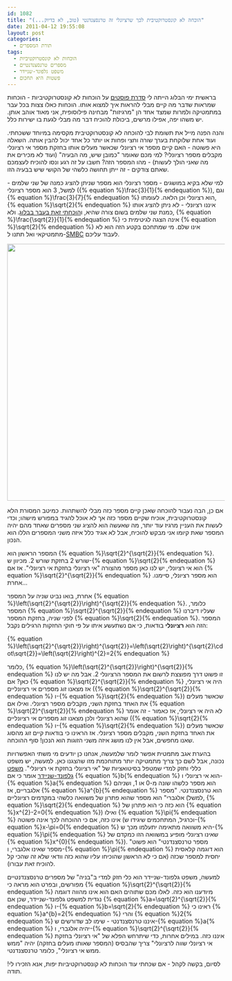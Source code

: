 ```yaml
---
id: 1082
title: "הוכחה לא קונסטרוקטיבית לכך שרציונלי זה טרנסצנדנטי (טוב, לא בדיוק...)"
date: 2011-04-12 19:55:08
layout: post
categories: 
  - תורת המספרים
tags: 
  - הוכחות לא קונסטרוקטיביות
  - מספרים טרנסצנדנטיים
  - משפט גלפונד-שניידר
  - פשטות היא תחכום
---
```

בראשית ימי הבלוג הייתה לי <a href="http://www.gadial.net/2007/06/27/nonconstructive_proofs_intro/">סדרת פוסטים</a> על הוכחות לא קונסטרוקטיביות - הוכחות שמראות שדבר מה קיים מבלי להראות איך למצוא אותו. הוכחות כאלו צצות בכל עבר במתמטיקה ולמרות שמצד אחד הן "מרגיזות" מבחינה פילוסופית, אני מאוד אוהב אותן. יש משהו יפה, אפילו מרשים, ביכולת להוכיח דבר מה מבלי לגעת בו ישירות כלל.

והנה הפנה מייל את תשומת לבי להוכחה לא קונסטרוקטיבית מקסימה במיוחד ששכחתי. ועוד אחת שלוקחת בערך שורה וחצי ופחות או יותר כל אחד יכול להבין אותה. השאלה היא פשוטה - האם קיים מספר אי רציונלי שכאשר מעלים אותו בחזקת מספר אי רציונלי מקבלים מספר רציונלי? למי מכם שאומר "כמובן שיש, מה הבעיה" (ועוד לא מכירים את מה שאני הולך לעשות) - מהו המספר הזה? חשבו על זה רגע ונסו להוכיח לעצמכם שאתם צודקים - זה ייתן תחושה כלשהי של הקושי שיש בבעיה הזו.

למי שלא בקיא במושגים - מספר רציונלי הוא מספר שניתן להציג כמנה של שני שלמים - למשל, 3 הוא מספר רציונלי ({% equation %}\frac{3}{1}{% endequation %}), וגם {% equation %}\frac{3}{7}{% endequation %} הוא רציונלי וכן הלאה. לעומתו, {% equation %}\sqrt{2}{% endequation %} איננו רציונלי - לא ניתן להציג אותו כמנת שני שלמים בשום צורה שהיא, ו<a href="http://www.gadial.net/2007/06/11/irrational_numbers/">הוכחתי זאת בעבר בבלוג</a>. ולא, {% equation %}\frac{\sqrt{2}}{1}{% endequation %} אינה הצגה לגיטימית כי {% equation %}\sqrt{2}{% endequation %} אינו שלם. מי שמתחכם בקטע הזה הוא לא מתמטיקאי ואל תתנו ל-<a href="http://www.smbc-comics.com/">SMBC</a> לעבוד עליכם.

<strong><img class="alignnone" title="SMBC" src="http://www.smbc-comics.com/comics/20110408.gif" alt="" width="540" height="595" />
</strong>

אם כן, הבה נעבור להוכחה שאכן קיים מספר כזה מבלי להשתהות. כמיטב המסורת הלא קונסטרוקטיבית, אוכיח שקיים מספר כזה אך לא אוכל להגיד במפורש מישהו; וכדי לעשות את העניין מרגיז עוד יותר, מה שאעשה הוא להציג שני מספרים שאחד מהם יהיה המספר שאת קיומו אני מבקש להוכיח, אבל לא אגיד כלל איזה משני המספרים הללו הוא הנכון.

המספר הראשון הוא {% equation %}\sqrt{2}^{\sqrt{2}}{% endequation %}. שורש 2 בחזקת שורש 2. מכיוון ש-{% equation %}\sqrt{2}{% endequation %} הוא אי רציונלי, יש לנו כאן מספר מהצורה "אי רציונלי בחזקת אי רציונלי". אז אם {% equation %}\sqrt{2}^{\sqrt{2}}{% endequation %} הוא מספר רציונלי, סיימנו. אחרת...

אחרת, בואו נביט שניה על המספר {% equation %}\left(\sqrt{2}^{\sqrt{2}}\right)^{\sqrt{2}}{% endequation %}. כלומר, המספר {% equation %}\sqrt{2}^{\sqrt{2}}{% endequation %} שעליו דיברנו לפני שניה, בחזקת המספר {% equation %}\sqrt{2}{% endequation %}. המספר הזה הוא <strong>רציונלי</strong> בודאות, כי אם נשתעשע איתו על פי חוקי החזקות הרגילים נקבל:

{% equation %}\left(\sqrt{2}^{\sqrt{2}}\right)^{\sqrt{2}}=\left(\sqrt{2}\right)^{\sqrt{2}\cdot\sqrt{2}}=\left(\sqrt{2}\right)^{2}=2{% endequation %}

כלומר, {% equation %}\left(\sqrt{2}^{\sqrt{2}}\right)^{\sqrt{2}}{% endequation %} זו פשוט דרך מפוצצת לרשום את המספר הרציונלי 2. אבל מה יש לנו כאן? אם {% equation %}\sqrt{2}^{\sqrt{2}}{% endequation %} היה אי רציונלי, אז מצאנו זוג מספרים אי רציונליים ({% equation %}\sqrt{2}^{\sqrt{2}}{% endequation %} ו-{% equation %}\sqrt{2}{% endequation %}) שכאשר מעלים את האחד בחזקת השני, מקבלים מספר רציונלי. ואילו אם {% equation %}\sqrt{2}^{\sqrt{2}}{% endequation %} לא היה אי רציונלי, אז כאמור - זה אומר שהוא רציונלי ולכן מצאנו זוג מספרים אי רציונליים ({% equation %}\sqrt{2}{% endequation %} ו-{% equation %}\sqrt{2}{% endequation %}) שכאשר מעלים את האחד בחזקת השני, מקבלים מספר רציונלי. אז הראינו כי בודאות קיים זוג מהסוג שאנו מחפשים, אבל אין לנו מושג איזה משני הזוגות הוא הנכון! סוף ההוכחה.

בהערת אגב מתמטית אפשר לומר שלמעשה, אנחנו כן יודעים מי משתי האפשרויות נכונה, אבל לשם כך צריך מתמטיקה יותר מתוחכמת מזו שהצגנו כאן. למעשה, יש משפט כללי וחזק למדי שמטפל בסיטואציות של "אי רציונלי בחזקת אי רציונלי". <a href="http://en.wikipedia.org/wiki/Gelfond%E2%80%93Schneider_theorem">משפט גלפונד-שניידר</a> אומר כי אם {% equation %}b{% endequation %} הוא אי רציונלי ו-{% equation %}a{% endequation %} הוא מספר כלשהו שונה מ-0 או 1, ושניהם אלגבריים, אז {% equation %}a^{b}{% endequation %} הוא טרנסצנדנטי. "מספר אלגברי" הוא מספר שהוא פתרון של משוואה כלשהי במקדמים רציונליים (למשל, {% equation %}\sqrt{2}{% endequation %} הוא כזה כי הוא פתרון של {% equation %}x^{2}-2=0{% endequation %}) ואילו {% equation %}\pi{% endequation %} אינו כזה, אם כי ההוכחה לכך אינה פשוטה (וכרגיל, המתחכמים שיגידו ש-{% equation %}x-\pi=0{% endequation %} היא משוואה מתאימה יתעלמו מכך ש-{% equation %}\pi{% endequation %} שאינו רציונלי מופיע במשוואה הזו כמקדם של {% equation %}x^{0}{% endequation %}). "מספר טרנסצנדנטי" הוא פשוט מספר שאינו אלגברי, ו-{% equation %}\pi{% endequation %} הוא דוגמה קלאסית יחסית למספר שכזה (אם כי לא הראשון שהוכיחו עליו שהוא כזה וודאי שלא זה שהכי קל להוכיח זאת עבורו).

למעשה, משפט גלפונד-שניידר הוא כלי חזק למדי ב"בניה" של מספרים טרנסצנדנטיים מפורשים, ובפרט הוא מראה כי {% equation %}\sqrt{2}^{\sqrt{2}}{% endequation %} מיודענו הוא כזה. לאלו מכם שתוהים האם הוא אינו מהווה דוגמה נגדית למשפט גלפונד-שניידר, שכן אם {% equation %}a=\sqrt{2}^{\sqrt{2}}{% endequation %} ו-{% equation %}b=\sqrt{2}{% endequation %} ראינו כי {% equation %}a^{b}=2{% endequation %} והרי {% equation %}2{% endequation %} איננו טרנסצנדנטי - שימו לב שדורשים ש-{% equation %}a{% endequation %} יהיה אלגברי, ו-{% equation %}\sqrt{2}^{\sqrt{2}}{% endequation %} איננו כזה. במילים אחרות, כדי שיתרחש הפלא של "אי רציונלי בחזקת אי רציונלי שווה לרציונלי" צריך שהבסיס (המספר שאותו מעלים בחזקה) יהיה "ממש ממש אי רציונלי", כלומר טרנסצנדנטי.

לסיום, בקשה לקהל - אם שכחתי עוד הוכחות לא קונסטרוקטיביות יפות, אנא הזכירו לי! תודה.
